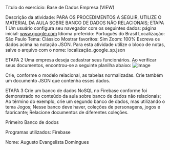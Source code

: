 Título do exercício: Base de Dados Empresa (VIEW)

Descrição da atividade: 
PARA OS PROCEDIMENTOS A SEGUIR, UTILIZE O MATERIAL DA AULA SOBRE BANCO DE DADOS NÃO RELACIONAIS;
ETAPA 1
Um usuário configura seu navegador com os seguintes dados:
página inicial: www.google.com
Idioma preferido: Português do Brasil
Localização: São Paulo
Tema: Clássico
Mostrar favoritos: Sim
Zoom: 100%
Escreva os dados acima na notação JSON. Para esta atividade utilize o bloco de notas, salve o arquivo com o nome: localização_google_sp.json

ETAPA 2
Uma empresa deseja cadastrar seus funcionários. Ao verificar seus documentos, encontrou-se a seguinte planilha abaixo:
![image](https://github.com/AugustoEvangelista/NoSQL/assets/169067689/33ff0fdc-e471-489b-9f73-55ecfc1980ae)

Crie, conforme o modelo relacional, as tabelas normalizadas. Crie também um documento JSON que contenha esses dados.

ETAPA 3
Crie um banco de dados NoSQL no Firebase conforme foi demonstrado no conteúdo da aula sobre banco de dados não relacionais;
Ao término do exemplo, crie um segundo banco de dados, mas utilizando o tema Jogos;
Nesse banco deve haver, coleções de personagens, jogos e fabricante;
Relacione documentos de diferentes coleções.

Primeiro Banco de dodos

Programas utilizados: Firebase 

Nome: Augusto Evangelista Domingues
